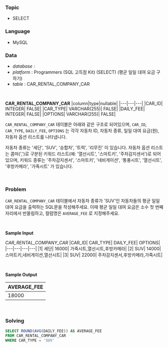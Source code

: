 ### Topic
- SELECT
  
### Language
- MySQL

### Data
- *database* : 
- *platform* : Programmers (SQL 고득점 Kit) (SELECT) (평균 일일 대여 요금 구하기)
- *table* : CAR_RENTAL_COMPANY_CAR

<br>

**CAR_RENTAL_COMPANY_CAR**
|column|type|nullable|
|---|---|---|
|CAR_ID|	INTEGER|	FALSE|
|CAR_TYPE|	VARCHAR(255)|	FALSE|
|DAILY_FEE|	INTEGER|	FALSE|
|OPTIONS|	VARCHAR(255)|	FALSE|

`CAR_RENTAL_COMPANY_CAR` 테이블은 아래와 같은 구조로 되어있으며, `CAR_ID`, `CAR_TYPE`, `DAILY_FEE`, `OPTIONS` 는 각각 자동차 ID, 자동차 종류, 일일 대여 요금(원), 자동차 옵션 리스트를 나타냅니다.

자동차 종류는 '세단', 'SUV', '승합차', '트럭', '리무진' 이 있습니다. 자동차 옵션 리스트는 콤마(',')로 구분된 키워드 리스트(예: '열선시트', '스마트키', '주차감지센서')로 되어있으며, 키워드 종류는 '주차감지센서', '스마트키', '네비게이션', '통풍시트', '열선시트', '후방카메라', '가죽시트' 가 있습니다.

<br>

### Problem
`CAR_RENTAL_COMPANY_CAR` 테이블에서 자동차 종류가 'SUV'인 자동차들의 평균 일일 대여 요금을 출력하는 SQL문을 작성해주세요. 이때 평균 일일 대여 요금은 소수 첫 번째 자리에서 반올림하고, 컬럼명은 `AVERAGE_FEE` 로 지정해주세요.

<br>

**Sample Input**

*CAR_RENTAL_COMPANY_CAR*
|CAR_ID|	CAR_TYPE|	DAILY_FEE|	OPTIONS|
|---|---|---|---|
|1|	세단|	16000|	가죽시트,열선시트,후방카메라|
|2|	SUV|	14000|	스마트키,네비게이션,열선시트|
|3|	SUV|	22000|	주차감지센서,후방카메라,가죽시트|

<br>

**Sample Output**

|AVERAGE_FEE|
|---|
|18000|

<br>

### Solving

```sql
SELECT ROUND(AVG(DAILY_FEE)) AS AVERAGE_FEE
FROM CAR_RENTAL_COMPANY_CAR
WHERE CAR_TYPE = 'SUV'                                      
```
